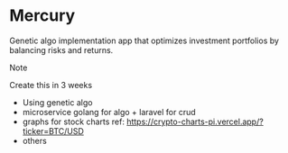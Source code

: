 # Mercury
Genetic algo implementation app that optimizes investment portfolios by balancing risks and returns.

> [!Note]
> Create this in 3 weeks

- Using genetic algo
- microservice golang for algo + laravel for crud
- graphs for stock charts ref: https://crypto-charts-pi.vercel.app/?ticker=BTC/USD
- others
